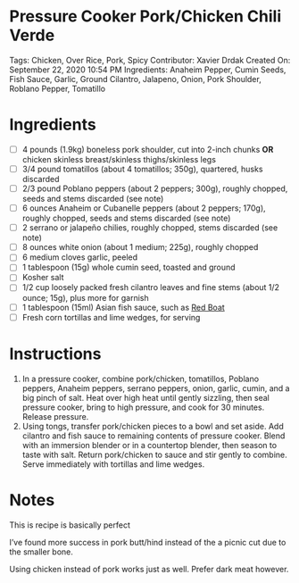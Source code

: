# Pressure Cooker Pork/Chicken Chili Verde

Tags: Chicken, Over Rice, Pork, Spicy
Contributor: Xavier Drdak
Created On: September 22, 2020 10:54 PM
Ingredients: Anaheim Pepper, Cumin Seeds, Fish Sauce, Garlic, Ground Cilantro, Jalapeno, Onion, Pork Shoulder, Roblano Pepper, Tomatillo

# **Ingredients**

- [ ]  4 pounds (1.9kg) boneless pork shoulder, cut into 2-inch chunks **OR** chicken skinless breast/skinless thighs/skinless legs
- [ ]  3/4 pound tomatillos (about 4 tomatillos; 350g), quartered, husks discarded
- [ ]  2/3 pound Poblano peppers (about 2 peppers; 300g), roughly chopped, seeds and stems discarded (see note)
- [ ]  6 ounces Anaheim or Cubanelle peppers (about 2 peppers; 170g), roughly chopped, seeds and stems discarded (see note)
- [ ]  2 serrano or jalapeño chilies, roughly chopped, stems discarded (see note)
- [ ]  8 ounces white onion (about 1 medium; 225g), roughly chopped
- [ ]  6 medium cloves garlic, peeled
- [ ]  1 tablespoon (15g) whole cumin seed, toasted and ground
- [ ]  Kosher salt
- [ ]  1/2 cup loosely packed fresh cilantro leaves and fine stems (about 1/2 ounce; 15g), plus more for garnish
- [ ]  1 tablespoon (15ml) Asian fish sauce, such as [Red Boat](http://www.amazon.com/dp/B005J8DT0Q/?tag=se-recipe-ingredient-20)
- [ ]  Fresh corn tortillas and lime wedges, for serving

# Instructions

1. In a pressure cooker, combine pork/chicken, tomatillos, Poblano peppers, Anaheim peppers, serrano peppers, onion, garlic, cumin, and a big pinch of salt. Heat over high heat until gently sizzling, then seal pressure cooker, bring to high pressure, and cook for 30 minutes. Release pressure.
2. Using tongs, transfer pork/chicken pieces to a bowl and set aside. Add cilantro and fish sauce to remaining contents of pressure cooker. Blend with an immersion blender or in a countertop blender, then season to taste with salt. Return pork/chicken to sauce and stir gently to combine. Serve immediately with tortillas and lime wedges.

# Notes

This is recipe is basically perfect

I’ve found more success in pork butt/hind instead of the a picnic cut due to the smaller bone.

Using chicken instead of pork works just as well. Prefer dark meat however.